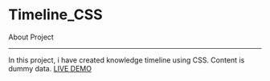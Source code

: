 # Timeline_CSS
About Project<br><hr>
In this project, i have created knowledge timeline using CSS.
Content is dummy data.
<a href="https://amritsnr1995.github.io/Timeline_CSS/">LIVE DEMO</a>
